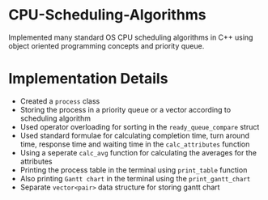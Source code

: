 # CPU-Scheduling-Algorithms
Implemented many standard OS CPU scheduling algorithms in C++ using object oriented programming concepts and priority queue.

# Implementation Details 
- Created a `process` class 
- Storing the process in a priority queue or a vector according to scheduling algorithm
- Used operator overloading for sorting in the `ready_queue_compare` struct
- Used standard formulae for calculating completion time, turn around time, response time and waiting time in the `calc_attributes` function
- Using a seperate `calc_avg` function for calculating the averages for the attributes
- Printing the process table in the terminal using `print_table` function
- Also printing `Gantt chart` in the terminal using the `print_gantt_chart`
- Separate `vector<pair>` data structure for storing gantt chart
